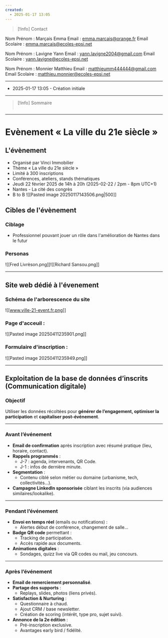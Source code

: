 ```yaml
---
created:
  - 2025-01-17 13:05
---
```

>[!info] Contact 
>
Nom Prénom : Marçais Emma
Email : emma.marcais@orange.fr
Email Scolaire : emma.marcais@ecoles-epsi.net
>
Nom Prénom : Lavigne Yann
Email : yann.lavigne2004@gmail.com
Email Scolaire : yann.lavigne@ecoles-epsi.net
>
Nom Prénom : Monnier Matthieu
Email : matthieumm444444@gmail.com
Email Scolaire :  matthieu.monnier@ecoles-epsi.net

---
- 2025-01-17 13:05 - Création initiale
---

> [!info] Sommaire
> ```table-of-contents
> ```

---
# Evènement « La ville du 21e siècle »

## L'évènement 
- Organisé par Vinci Immobilier
- Thème « La ville du 21e siècle »
- Limité à 300 inscriptions
- Conférences, ateliers, stands thématiques
- Jeudi 22 février 2025 de 14h à 20h (2025-02-22 / 2pm - 8pm UTC+1)
- Nantes - La cité des congrès
- B to B
 ![[Pasted image 20250117143506.png|500]]
## Cibles de l'évènement
### Ciblage
- Professionnel pouvant jouer un rôle dans l'amélioration de Nantes dans le futur
### Personas
![[Fred Livrèson.png]]![[Richard Sansou.png]]

---
## Site web dédié à l'évenement

### Schéma de l'arborescence du site
![[www.ville-21-event.fr.png]]
### Page d'acceuil :
![[Pasted image 20250411235901.png]]

### Formulaire d'inscription :
![[Pasted image 20250411235949.png]]

---

## Exploitation de la base de données d’inscrits (Communication digitale)

###  Objectif
Utiliser les données récoltées pour **générer de l’engagement, optimiser la participation** et **capitaliser post-événement**.

---

###  Avant l’événement

- **Email de confirmation** après inscription avec résumé pratique (lieu, horaire, contact).
- **Rappels programmés** :
  - J-7 : agenda, intervenants, QR Code.
  - J-1 : infos de dernière minute.
- **Segmentation** :
  - Contenu ciblé selon métier ou domaine (urbanisme, tech, collectivités...).
- **Campagne LinkedIn sponsorisée** ciblant les inscrits (via audiences similaires/lookalike).

---

###  Pendant l’événement

- **Envoi en temps réel** (emails ou notifications) :
  - Alertes début de conférence, changement de salle...
- **Badge QR code** permettant :
  - Tracking de participation.
  - Accès rapide aux documents.
- **Animations digitales** :
  - Sondages, quizz live via QR codes ou mail, jeu concours.

---

###  Après l’événement

- **Email de remerciement personnalisé**.
- **Partage des supports** :
  - Replays, slides, photos (liens privés).
- **Satisfaction & Nurturing** :
  - Questionnaire à chaud.
  - Ajout CRM / base newsletter.
  - Création de scoring (intérêt, type pro, sujet suivi).
- **Annonce de la 2e édition** :
  - Pré-inscription exclusive.
  - Avantages early bird / fidélité.
